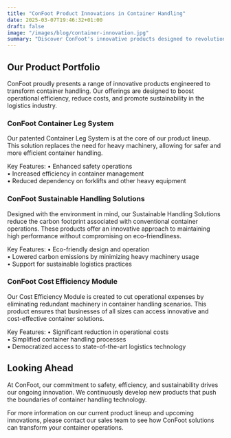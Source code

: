```yaml
---
title: "ConFoot Product Innovations in Container Handling"
date: 2025-03-07T19:46:32+01:00
draft: false
image: "/images/blog/container-innovation.jpg"
summary: "Discover ConFoot's innovative products designed to revolutionize container handling with enhanced safety, sustainability, and cost efficiency."
---
```


## Our Product Portfolio

ConFoot proudly presents a range of innovative products engineered to transform container handling. Our offerings are designed to boost operational efficiency, reduce costs, and promote sustainability in the logistics industry.

### ConFoot Container Leg System

Our patented Container Leg System is at the core of our product lineup. This solution replaces the need for heavy machinery, allowing for safer and more efficient container handling.

Key Features:
• Enhanced safety operations  
• Increased efficiency in container management  
• Reduced dependency on forklifts and other heavy equipment

### ConFoot Sustainable Handling Solutions

Designed with the environment in mind, our Sustainable Handling Solutions reduce the carbon footprint associated with conventional container operations. These products offer an innovative approach to maintaining high performance without compromising on eco-friendliness.

Key Features:
• Eco-friendly design and operation  
• Lowered carbon emissions by minimizing heavy machinery usage  
• Support for sustainable logistics practices

### ConFoot Cost Efficiency Module

Our Cost Efficiency Module is created to cut operational expenses by eliminating redundant machinery in container handling scenarios. This product ensures that businesses of all sizes can access innovative and cost-effective container solutions.

Key Features:
• Significant reduction in operational costs  
• Simplified container handling processes  
• Democratized access to state-of-the-art logistics technology

## Looking Ahead

At ConFoot, our commitment to safety, efficiency, and sustainability drives our ongoing innovation. We continuously develop new products that push the boundaries of container handling technology.

For more information on our current product lineup and upcoming innovations, please contact our sales team to see how ConFoot solutions can transform your container operations.